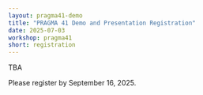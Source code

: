 ```yaml
---
layout: pragma41-demo
title: "PRAGMA 41 Demo and Presentation Registration"
date: 2025-07-03
workshop: pragma41
short: registration
---
```



TBA

Please register by  September 16, 2025.<br>
